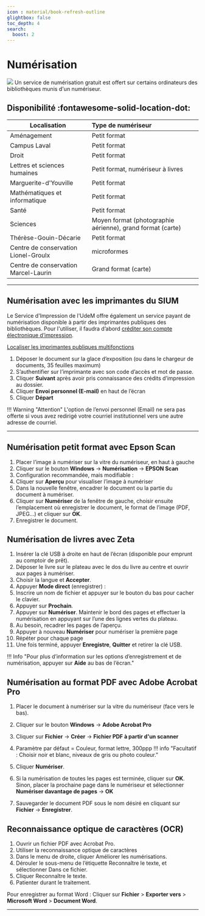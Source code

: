 ```yaml
---
icon : material/book-refresh-outline
glightbox: false
toc_depth: 4
search:
  boost: 2
---
```


# Numérisation
![](/assets/images/informatique/numeriseur.jpg)
Un service de numérisation gratuit est offert sur certains ordinateurs des bibliothèques munis d'un numériseur.

## Disponibilité :fontawesome-solid-location-dot:

| Localisation   |      Type de numériseur      |
|----------|:-------------|
| Aménagement |  Petit format |
| Campus Laval | Petit format      |
| Droit | Petit format |
| Lettres et sciences humaines | Petit format, numériseur à livres |
| Marguerite-d'Youville | Petit format |
| Mathématiques et informatique| Petit format |
| Santé | Petit format |
| Sciences | Moyen format (photographie aérienne), grand format (carte) |
| Thérèse-Gouin-Décarie | Petit format |
| Centre de conservation Lionel-Groulx | microformes |
| Centre de conservation Marcel-Laurin | Grand format (carte) |

---------------------

## Numérisation avec les imprimantes du SIUM

Le Service d'Impression de l'UdeM offre également un service payant de numérisation disponible à partir des imprimantes publiques des bibliothèques. Pour l'utiliser, il faudra d’abord [créditer son compte électronique d’impression]().

[Localiser les imprimantes publiques multifonctions]()

1. Déposer le document sur la glace d’exposition (ou dans le chargeur de documents, 35 feuilles maximum)
2. S’authentifier sur l’imprimante avec son code d’accès et mot de passe.
3. Cliquer **Suivant** après avoir pris connaissance des crédits d’impression au dossier.
4. Cliquer **Envoi personnel (E-mail)** en haut de l’écran
5. Cliquer **Départ**

!!! Warning "Attention"
    L'option de l’envoi personnel (Email) ne sera pas offerte si vous avez redirigé votre courriel institutionnel vers une autre adresse de courriel.

----------------------

## Numérisation petit format avec Epson Scan

1. Placer l’image à numériser sur la vitre du numériseur, en haut à gauche
2. Cliquer sur le bouton **Windows** → **Numérisation** → **EPSON Scan**
3. Configuration recommandée, mais modifiable :
4. Cliquer sur **Aperçu** pour visualiser l’image à numériser
5. Dans la nouvelle fenêtre, encadrer le document ou la partie du document à numériser.
6. Cliquer sur **Numériser** de la fenêtre de gauche, choisir ensuite l’emplacement où enregistrer le document, le format de l’image (PDF, JPEG...) et cliquer sur **OK**.
7. Enregistrer le document.

## Numérisation de livres avec Zeta

1. Insérer la clé USB à droite en haut de l’écran (disponible pour emprunt au comptoir de prêt).
2. Déposer le livre sur le plateau avec le dos du livre au centre et ouvrir aux pages à numériser.
3. Choisir la langue et **Accepter**.
4. Appuyer **Mode direct** (enregistrer) :
5. Inscrire un nom de fichier et appuyer sur le bouton du bas pour cacher le clavier.
6. Appuyer sur **Prochain**.
7. Appuyer sur **Numériser**. Maintenir le bord des pages et effectuer la numérisation en appuyant sur l’une des lignes vertes du plateau.
8. Au besoin, recadrer les pages de l’aperçu.
9. Appuyer à nouveau **Numériser** pour numériser la première page
10. Répéter pour chaque page
11. Une fois terminé, appuyer **Enregistre**, **Quitter** et retirer la clé USB.

!!! Info "Pour plus d’information sur les options d’enregistrement et de numérisation, appuyer sur **Aide** au bas de l’écran."

## Numérisation au format PDF avec Adobe Acrobat Pro

1. Placer le document à numériser sur la vitre du numériseur (face vers le bas).
2. Cliquer sur le bouton **Windows** → **Adobe Acrobat Pro**
3. Cliquer sur **Fichier** → **Créer** → **Fichier PDF à partir d'un scanner**
4. Paramètre par défaut = Couleur, format lettre, 300ppp
    !!! info "Facultatif : Choisir noir et blanc, niveaux de gris ou photo couleur."

5. Cliquer **Numériser**.
6. Si la numérisation de toutes les pages est terminée, cliquer sur **OK**. Sinon, placer la prochaine page dans le numériseur et sélectionner **Numériser davantage de pages** → **OK**
7. Sauvegarder le document PDF sous le nom désiré en cliquant sur **Fichier** → **Enregistrer**.

## Reconnaissance optique de caractères (OCR)

1. Ouvrir un fichier PDF avec Acrobat Pro.
2. Utiliser la reconnaissance optique de caractères
3. Dans le menu de droite, cliquer Améliorer les numérisations.
4. Dérouler le sous-menu de l’étiquette Reconnaître le texte, et sélectionner Dans ce fichier.
5. Cliquer Reconnaître le texte.
6. Patienter durant le traitement.

Pour enregistrer au format Word : Cliquer sur **Fichier** > **Exporter vers** > **Microsoft Word** > **Document Word**.

--------------------


